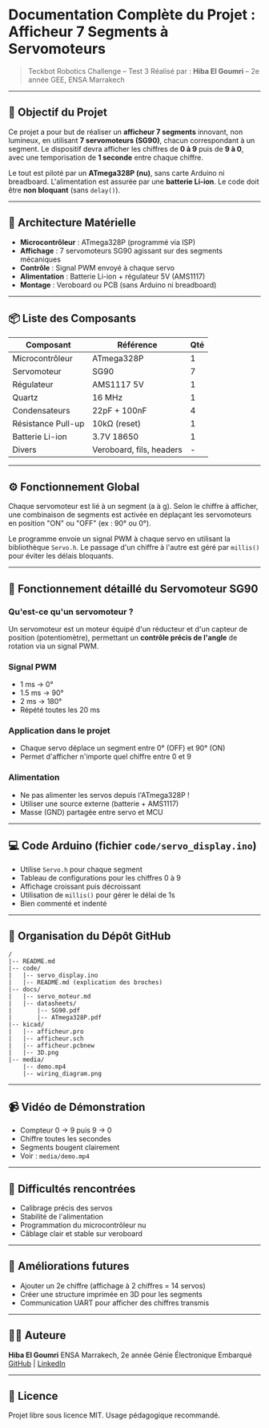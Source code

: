 # Documentation Complète du Projet : Afficheur 7 Segments à Servomoteurs

> Teckbot Robotics Challenge – Test 3
> Réalisé par : **Hiba El Goumri** – 2e année GEE, ENSA Marrakech

---

## 🎯 Objectif du Projet

Ce projet a pour but de réaliser un **afficheur 7 segments** innovant, non lumineux, en utilisant **7 servomoteurs (SG90)**, chacun correspondant à un segment. Le dispositif devra afficher les chiffres de **0 à 9** puis de **9 à 0**, avec une temporisation de **1 seconde** entre chaque chiffre.

Le tout est piloté par un **ATmega328P (nu)**, sans carte Arduino ni breadboard. L'alimentation est assurée par une **batterie Li-ion**. Le code doit être **non bloquant** (sans `delay()`).

---

## 🔧 Architecture Matérielle

* **Microcontrôleur** : ATmega328P (programmé via ISP)
* **Affichage** : 7 servomoteurs SG90 agissant sur des segments mécaniques
* **Contrôle** : Signal PWM envoyé à chaque servo
* **Alimentation** : Batterie Li-ion + régulateur 5V (AMS1117)
* **Montage** : Veroboard ou PCB (sans Arduino ni breadboard)

---

## 📦 Liste des Composants

| Composant          | Référence                | Qté |
| ------------------ | ------------------------ | --- |
| Microcontrôleur    | ATmega328P               | 1   |
| Servomoteur        | SG90                     | 7   |
| Régulateur         | AMS1117 5V               | 1   |
| Quartz             | 16 MHz                   | 1   |
| Condensateurs      | 22pF + 100nF             | 4   |
| Résistance Pull-up | 10kΩ (reset)             | 1   |
| Batterie Li-ion    | 3.7V 18650               | 1   |
| Divers             | Veroboard, fils, headers | -   |

---

## ⚙️ Fonctionnement Global

Chaque servomoteur est lié à un segment (a à g). Selon le chiffre à afficher, une combinaison de segments est activée en déplaçant les servomoteurs en position "ON" ou "OFF" (ex : 90° ou 0°).

Le programme envoie un signal PWM à chaque servo en utilisant la bibliothèque `Servo.h`. Le passage d'un chiffre à l'autre est géré par `millis()` pour éviter les délais bloquants.

---

## 🧠 Fonctionnement détaillé du Servomoteur SG90

### Qu'est-ce qu'un servomoteur ?

Un servomoteur est un moteur équipé d'un réducteur et d'un capteur de position (potentiomètre), permettant un **contrôle précis de l'angle** de rotation via un signal PWM.

### Signal PWM

* 1 ms → 0°
* 1.5 ms → 90°
* 2 ms → 180°
* Répété toutes les 20 ms

### Application dans le projet

* Chaque servo déplace un segment entre 0° (OFF) et 90° (ON)
* Permet d'afficher n'importe quel chiffre entre 0 et 9

### Alimentation

* Ne pas alimenter les servos depuis l'ATmega328P !
* Utiliser une source externe (batterie + AMS1117)
* Masse (GND) partagée entre servo et MCU

---

## 💻 Code Arduino (fichier `code/servo_display.ino`)

* Utilise `Servo.h` pour chaque segment
* Tableau de configurations pour les chiffres 0 à 9
* Affichage croissant puis décroissant
* Utilisation de `millis()` pour gérer le délai de 1s
* Bien commenté et indenté

---

## 📁 Organisation du Dépôt GitHub

```
/
|-- README.md
|-- code/
|   |-- servo_display.ino
|   |-- README.md (explication des broches)
|-- docs/
|   |-- servo_moteur.md
|   |-- datasheets/
|       |-- SG90.pdf
|       |-- ATmega328P.pdf
|-- kicad/
|   |-- afficheur.pro
|   |-- afficheur.sch
|   |-- afficheur.pcbnew
|   |-- 3D.png
|-- media/
    |-- demo.mp4
    |-- wiring_diagram.png
```

---

## 📹 Vidéo de Démonstration

* Compteur 0 → 9 puis 9 → 0
* Chiffre toutes les secondes
* Segments bougent clairement
* Voir : `media/demo.mp4`

---

## 📝 Difficultés rencontrées

* Calibrage précis des servos
* Stabilité de l'alimentation
* Programmation du microcontrôleur nu
* Câblage clair et stable sur veroboard

---

## 🚀 Améliorations futures

* Ajouter un 2e chiffre (affichage à 2 chiffres = 14 servos)
* Créer une structure imprimée en 3D pour les segments
* Communication UART pour afficher des chiffres transmis

---

## 👩‍💻 Auteure

**Hiba El Goumri**
ENSA Marrakech, 2e année Génie Électronique Embarqué
[GitHub](https://github.com/) | [LinkedIn](https://linkedin.com/in/)

---

## 📜 Licence

Projet libre sous licence MIT. Usage pédagogique recommandé.
